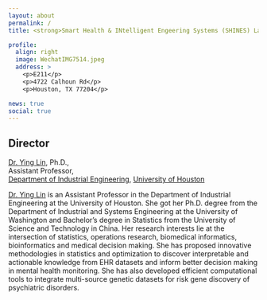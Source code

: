 ```yaml
---
layout: about
permalink: /
title: <strong>Smart Health & INtelligent Engeering Systems (SHINES) Lab</strong> 

profile:
  align: right
  image: WechatIMG7514.jpeg
  address: >
    <p>E211</p>
    <p>4722 Calhoun Rd</p>
    <p>Houston, TX 77204</p>

news: true
social: true
---
```


## Director
<a href="http://www.ie.uh.edu/faculty/lin">Dr. Ying Lin</a>, Ph.D.,   
Assistant Professor,    
<a href="http://www.ie.uh.edu">Department of Industrial Engineering</a>, <a href="http://www.uh.edu">University of Houston</a>

<a href="http://www.ie.uh.edu/faculty/lin">Dr. Ying Lin</a> is an Assistant Professor in the Department of Industrial Engineering at the University of Houston. She got her Ph.D. degree from the Department of Industrial and Systems Engineering at the University of Washington and Bachelor’s degree in Statistics from the University of Science and Technology in China. Her research interests lie at the intersection of statistics, operations research, biomedical informatics, bioinformatics and medical decision making. She has proposed innovative methodologies in statistics and optimization to discover interpretable and actionable knowledge from EHR datasets and inform better decision making in mental health monitoring. She has also developed efficient computational tools to integrate multi-source genetic datasets for risk gene discovery of psychiatric disorders.
